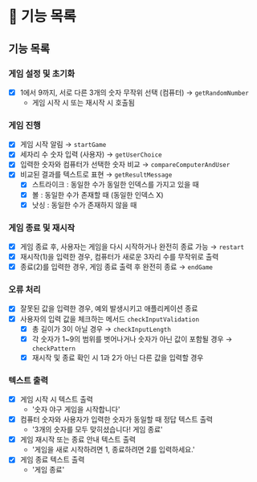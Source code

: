 # 🚀 기능 목록

## 기능 목록

### 게임 설정 및 초기화
- [x] 1에서 9까지, 서로 다른 3개의 숫자 무작위 선택 (컴퓨터) → ```getRandomNumber```
  - 게임 시작 시 또는 재시작 시 호출됨

### 게임 진행
- [x] 게임 시작 알림 → ```startGame```
- [x] 세자리 수 숫자 입력 (사용자) → ```getUserChoice```
- [x] 입력한 숫자와 컴퓨터가 선택한 숫자 비교 → ```compareComputerAndUser```
- [x] 비교된 결과를 텍스트로 표현  →  ```getResultMessage```
  - [x] 스트라이크 : 동일한 수가 동일한 인덱스를 가지고 있을 때
  - [x] 볼 : 동일한 수가 존재할 때 (동일한 인덱스 X)
  - [x] 낫싱 : 동일한 수가 존재하지 않을 때

### 게임 종료 및 재시작
- [x] 게임 종료 후, 사용자는 게임을 다시 시작하거나 완전히 종료 가능 → ```restart```
- [x] 재시작(1)을 입력한 경우, 컴퓨터가 새로운 3자리 수를 무작위로 출력
- [x] 종료(2)를 입력한 경우, 게임 종료 출력 후 완전히 종료 → ```endGame```

### 오류 처리
- [x] 잘못된 값을 입력한 경우, 예외 발생시키고 애플리케이션 종료
- [x] 사용자의 입력 값을 체크하는 메서드 ```checkInputValidation```
  - [x] 총 길이가 3이 아닐 경우 → ```checkInputLength```
  - [x] 각 숫자가 1~9의 범위를 벗어나거나 숫자가 아닌 값이 포함될 경우 → ```checkPattern```
  - [x] 재시작 및 종료 확인 시 1과 2가 아닌 다른 값을 입력할 경우

### 텍스트 출력
- [x] 게임 시작 시 텍스트 출력
  - '숫자 야구 게임을 시작합니다'
- [x] 컴퓨터 숫자와 사용자가 입력한 숫자가 동일할 때 정답 텍스트 출력
  - '3개의 숫자를 모두 맞히셨습니다! 게임 종료'
- [x] 게임 재시작 또는 종료 안내 텍스트 출력
  - '게임을 새로 시작하려면 1, 종료하려면 2를 입력하세요.'
- [x] 게임 종료 텍스트 출력
  - '게임 종료'
<br /><br />